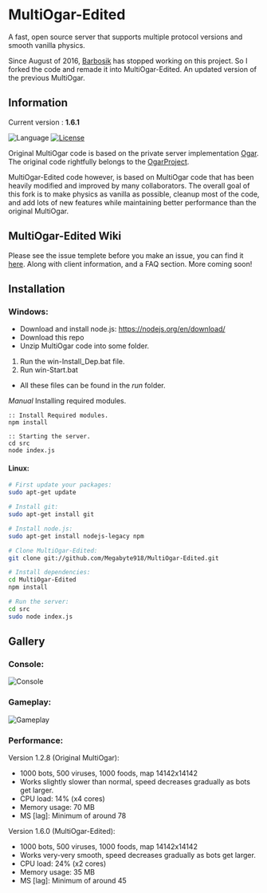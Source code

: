 # MultiOgar-Edited

A fast, open source server that supports multiple protocol versions and smooth vanilla physics.

Since August of 2016, [Barbosik](https://github.com/Barbosik) has stopped working on this project. So I forked the code and remade it into MultiOgar-Edited. An updated version of the previous MultiOgar.

## Information
Current version : **1.6.1**

![Language](https://img.shields.io/badge/language-node.js-yellow.svg)
[![License](https://img.shields.io/badge/license-APACHE2-blue.svg)](https://github.com/Barbosik/OgarMulti/blob/master/LICENSE.md)

Original MultiOgar code is based on the private server implementation [Ogar](https://github.com/OgarProject/Ogar). The original code rightfully belongs to the [OgarProject](https://github.com/OgarProject).

MultiOgar-Edited code however, is based on MultiOgar code that has been heavily modified and improved by many collaborators. The overall goal of this fork is to make physics as vanilla as possible, cleanup most of the code, and add lots of new features while maintaining better performance than the original MultiOgar.

## MultiOgar-Edited Wiki
Please see the issue templete before you make an issue, you can find it [here](https://github.com/Megabyte918/MultiOgar-Edited/wiki/Issue-Template). Along with client information, and a FAQ section. More coming soon!

## Installation
### Windows:
* Download and install node.js: https://nodejs.org/en/download/ 
* Download this repo
* Unzip MultiOgar code into some folder.

1. Run the win-Install_Dep.bat file.
2. Run win-Start.bat
* All these files can be found in the *run* folder.

*Manual*
Installing required modules.
```batch
:: Install Required modules.
npm install

:: Starting the server. 
cd src
node index.js
```

#### Linux:
```bash
# First update your packages:
sudo apt-get update

# Install git:
sudo apt-get install git

# Install node.js:
sudo apt-get install nodejs-legacy npm

# Clone MultiOgar-Edited:
git clone git://github.com/Megabyte918/MultiOgar-Edited.git

# Install dependencies:
cd MultiOgar-Edited
npm install

# Run the server:
cd src
sudo node index.js
```

## Gallery
### Console:
![Console](http://i.imgur.com/bS5ToRD.png)

### Gameplay:
![Gameplay](http://i.imgur.com/XsXjT0o.png)

### Performance:
Version 1.2.8 (Original MultiOgar): 
* 1000 bots, 500 viruses, 1000 foods, map 14142x14142
* Works slightly slower than normal, speed decreases gradually as bots get larger.
* CPU load: 14% (x4 cores)
* Memory usage: 70 MB
* MS [lag]: Minimum of around 78

Version 1.6.0 (MultiOgar-Edited):
* 1000 bots, 500 viruses, 1000 foods, map 14142x14142
* Works very-very smooth, speed decreases gradually as bots get larger.
* CPU load: 24% (x2 cores)
* Memory usage: 35 MB
* MS [lag]: Minimum of around 45
